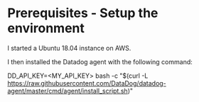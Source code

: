 # Prerequisites - Setup the environment #

I started a Ubuntu 18.04 instance on AWS.

I then installed the Datadog agent with the following command:

DD_API_KEY=<MY_API_KEY> bash -c "$(curl -L https://raw.githubusercontent.com/DataDog/datadog-agent/master/cmd/agent/install_script.sh)"


